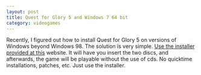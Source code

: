 ```yaml
---
layout: post
title: Quest for Glory 5 and Windows 7 64 bit
category: videogames
---
```


Recently, I figured out how to install Quest for Glory 5 on versions of Windows
beyond Windows 98. The solution is very simple.
[Use the installer provided at this](http://sierrahelp.com/Patches-Updates/NewSierraInstallers.html#Q)
website. It will have you insert the two discs, and afterwards, the game will be
playable without the use of cds. No quicktime installations, patches, etc. Just
use the installer.
